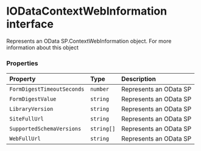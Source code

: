 # IODataContextWebInformation interface





Represents an OData SP.ContextWebInformation object. For more information about this object


### Properties

| Property	   | Type	| Description|
|:-------------|:-------|:-----------|
|`FormDigestTimeoutSeconds`      | `number` | Represents an OData SP |
|`FormDigestValue`      | `string` | Represents an OData SP |
|`LibraryVersion`      | `string` | Represents an OData SP |
|`SiteFullUrl`      | `string` | Represents an OData SP |
|`SupportedSchemaVersions`      | `string[]` | Represents an OData SP |
|`WebFullUrl`      | `string` | Represents an OData SP |





